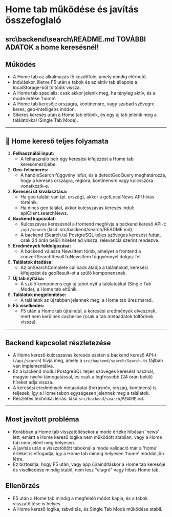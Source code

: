# Home tab működése és javítás összefoglaló

## src\backend\search\README.md TOVÁBBI ADATOK a home keresésnél!

## Működés
- A Home tab az alkalmazás fő kezdőfüle, amely mindig elérhető.
- Induláskor, illetve F5 után a tabok és az aktív tab állapota a localStorage-ből töltődik vissza.
- A Home tab speciális: csak akkor jelenik meg, ha tényleg aktív, és a mode értéke 'home'.
- A Home tab keresője országra, kontinensre, vagy szabad szövegre keres, geo-intelligens módon.
- Sikeres keresés után a Home tab eltűnik, és egy új tab jelenik meg a találatokkal (Single Tab Mode).

---

## 🔄 Home kereső teljes folyamata

1. **Felhasználói input:**
   - A felhasználó beír egy keresési kifejezést a Home tab keresőmezőjébe.
2. **Geo-felismerés:**
   - A handleSearch függvény lefut, és a detectGeoQuery meghatározza, hogy a keresés országra, régióra, kontinensre vagy kulcsszóra vonatkozik-e.
3. **Keresési út kiválasztása:**
   - Ha geo találat van (pl. ország), akkor a getLocalNews API hívás történik.
   - Ha nincs geo találat, akkor kulcsszavas keresés indul: apiClient.searchNews.
4. **Backend kapcsolat:**
   - Kulcsszavas keresésnél a frontend meghívja a backend kereső API-t: `/api/search` (lásd: src/backend/search/README.md).
   - A backend (Search.ts) PostgreSQL teljes szöveges keresést futtat, csak 24 órán belüli híreket ad vissza, relevancia szerint rendezve.
5. **Eredmények feldolgozása:**
   - A backend válasza NewsItem tömb, amelyet a frontend a convertSearchResultToNewsItem függvénnyel dolgoz fel.
6. **Találatok átadása:**
   - Az onSearchComplete callback átadja a találatokat, keresési kifejezést és geoResult-ot a szülő komponensnek.
7. **Új tab nyitása:**
   - A szülő komponens egy új tabot nyit a találatokkal (Single Tab Mode), a Home tab eltűnik.
8. **Találatok megjelenítése:**
   - A találatok az új tabban jelennek meg, a Home tab üres marad.
9. **F5 viselkedés:**
   - F5 után a Home tab újraindul, a keresési eredmények elvesznek, mert nem kerülnek cache-be (csak a tab metaadatok töltődnek vissza).

---

## Backend kapcsolat részletezése
- A Home kereső kulcsszavas keresés esetén a backend kereső API-t (`/api/search`) hívja meg, amely a `src/backend/search/Search.ts` fájlban van implementálva.
- Ez a backend modul PostgreSQL teljes szöveges keresést használ, magyar nyelvi támogatással, és csak a legfrissebb (24 órán belüli) híreket adja vissza.
- A keresési eredmények metaadatai (forrásnév, ország, kontinens) is teljesek, így a Home tabon egységesen jelennek meg a találatok.
- Részletes technikai leírás: lásd `src/backend/search/README.md`.

---

## Most javított probléma
- Korábban a Home tab visszatöltésekor a mode értéke hibásan 'news' lett, emiatt a Home kereső logika nem működött stabilan, vagy a Home tab nem jelent meg helyesen.
- A javítás után a visszatöltött taboknál a mode validáció már a 'home' értéket is elfogadja, így a Home tab mindig helyesen 'home' móddal jön létre.
- Ez biztosítja, hogy F5 után, vagy app újraindításkor a Home tab keresője és viselkedése mindig stabil, nem lesz "elugró" vagy hibás Home tab.

## Ellenőrzés
- F5 után a Home tab mindig a megfelelő módot kapja, és a tabok visszatöltése is helyes.
- A Home kereső logika, tabváltás, és Single Tab Mode működése stabil.


